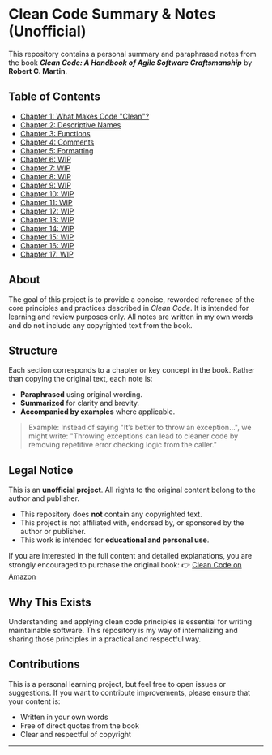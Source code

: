 # Clean Code Summary & Notes (Unofficial)

This repository contains a personal summary and paraphrased notes from the book **_Clean Code: A Handbook of Agile Software Craftsmanship_** by **Robert C. Martin**.

## Table of Contents

- [Chapter 1: What Makes Code "Clean"?](./chapter-01.md)
- [Chapter 2: Descriptive Names](./chapter-02.md)
- [Chapter 3: Functions](./chapter-03.md)
- [Chapter 4: Comments](./chapter-04.md)
- [Chapter 5: Formatting](./chapter-05.md)
- [Chapter 6: WIP](./chapter-06.md)
- [Chapter 7: WIP](./chapter-07.md)
- [Chapter 8: WIP](./chapter-08.md)
- [Chapter 9: WIP](./chapter-09.md)
- [Chapter 10: WIP](./chapter-10.md)
- [Chapter 11: WIP](./chapter-11.md)
- [Chapter 12: WIP](./chapter-12.md)
- [Chapter 13: WIP](./chapter-13.md)
- [Chapter 14: WIP](./chapter-14.md)
- [Chapter 15: WIP](./chapter-15.md)
- [Chapter 16: WIP](./chapter-16.md)
- [Chapter 17: WIP](./chapter-17.md)


## About

The goal of this project is to provide a concise, reworded reference of the core principles and practices described in *Clean Code*. It is intended for learning and review purposes only. All notes are written in my own words and do not include any copyrighted text from the book.

## Structure

Each section corresponds to a chapter or key concept in the book. Rather than copying the original text, each note is:

- **Paraphrased** using original wording.
- **Summarized** for clarity and brevity.
- **Accompanied by examples** where applicable.

> Example: Instead of saying "It’s better to throw an exception...", we might write:
> "Throwing exceptions can lead to cleaner code by removing repetitive error checking logic from the caller."

## Legal Notice

This is an **unofficial project**. All rights to the original content belong to the author and publisher.

- This repository does **not** contain any copyrighted text.
- This project is not affiliated with, endorsed by, or sponsored by the author or publisher.
- This work is intended for **educational and personal use**.

If you are interested in the full content and detailed explanations, you are strongly encouraged to purchase the original book:
👉 [Clean Code on Amazon](https://www.amazon.com/Clean-Code-Handbook-Software-Craftsmanship/dp/0132350882)

## Why This Exists

Understanding and applying clean code principles is essential for writing maintainable software. This repository is my way of internalizing and sharing those principles in a practical and respectful way.

## Contributions

This is a personal learning project, but feel free to open issues or suggestions. If you want to contribute improvements, please ensure that your content is:

- Written in your own words
- Free of direct quotes from the book
- Clear and respectful of copyright

---